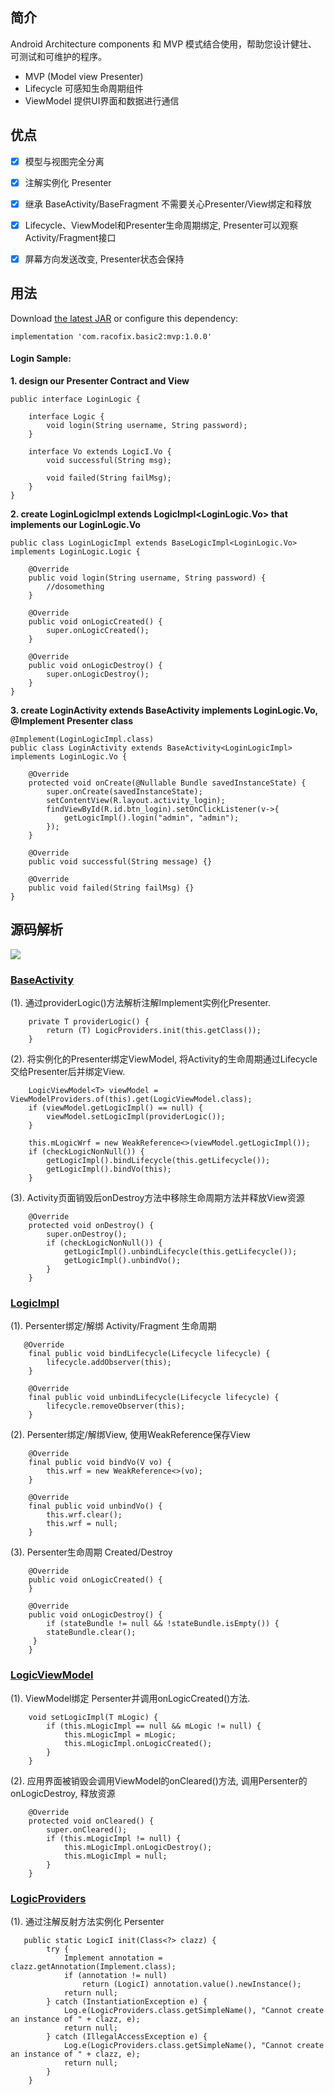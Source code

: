 ## 简介
Android Architecture components 和 MVP 模式结合使用，帮助您设计健壮、可测试和可维护的程序。
- MVP (Model view Presenter) 
- Lifecycle 可感知生命周期组件
- ViewModel 提供UI界面和数据进行通信


## 优点
- [x] 模型与视图完全分离
- [x] 注解实例化 Presenter
- [x] 继承 BaseActivity/BaseFragment 不需要关心Presenter/View绑定和释放
- [x] Lifecycle、ViewModel和Presenter生命周期绑定, Presenter可以观察Activity/Fragment接口
- [x] 屏幕方向发送改变, Presenter状态会保持


## 用法
Download [the latest JAR](https://github.com/meikoz/Basic/tree/master/basics/mvp) or configure this dependency:
```
implementation 'com.racofix.basic2:mvp:1.0.0'
```

#### Login Sample:
**1. design our Presenter Contract and View**
```
public interface LoginLogic {

    interface Logic {
        void login(String username, String password);
    }

    interface Vo extends LogicI.Vo {
        void successful(String msg);

        void failed(String failMsg);
    }
}
```

**2. create LoginLogicImpl extends LogicImpl<LoginLogic.Vo> that implements our LoginLogic.Vo**
```
public class LoginLogicImpl extends BaseLogicImpl<LoginLogic.Vo> implements LoginLogic.Logic {

    @Override
    public void login(String username, String password) {
        //dosomething
    }

    @Override
    public void onLogicCreated() {
        super.onLogicCreated();
    }

    @Override
    public void onLogicDestroy() {
        super.onLogicDestroy();
    }
}
```

**3. create LoginActivity extends BaseActivity<LoginLogicImpl> implements LoginLogic.Vo, @Implement Presenter class**
```
@Implement(LoginLogicImpl.class)
public class LoginActivity extends BaseActivity<LoginLogicImpl> implements LoginLogic.Vo {

    @Override
    protected void onCreate(@Nullable Bundle savedInstanceState) {
        super.onCreate(savedInstanceState);
        setContentView(R.layout.activity_login);
        findViewById(R.id.btn_login).setOnClickListener(v->{
            getLogicImpl().login("admin", "admin");
        });
    }

    @Override
    public void successful(String message) {}

    @Override
    public void failed(String failMsg) {}
}
```


## 源码解析
![](https://upload-images.jianshu.io/upload_images/893513-ac14879ef001d2a3.png?imageMogr2/auto-orient/strip%7CimageView2/2/w/1240)

### [BaseActivity](./src/main/java/com/racofix/basic/mvp/BaseActivity.java)
(1). 通过providerLogic()方法解析注解Implement实例化Presenter.
```
    private T providerLogic() {
        return (T) LogicProviders.init(this.getClass());
    }
```

(2). 将实例化的Presenter绑定ViewModel, 将Activity的生命周期通过Lifecycle交给Presenter后并绑定View.
```
    LogicViewModel<T> viewModel = ViewModelProviders.of(this).get(LogicViewModel.class);
    if (viewModel.getLogicImpl() == null) {
        viewModel.setLogicImpl(providerLogic());
    }

    this.mLogicWrf = new WeakReference<>(viewModel.getLogicImpl());
    if (checkLogicNonNull()) {
        getLogicImpl().bindLifecycle(this.getLifecycle());
        getLogicImpl().bindVo(this);
    }
```

(3). Activity页面销毁后onDestroy方法中移除生命周期方法并释放View资源
```
    @Override
    protected void onDestroy() {
        super.onDestroy();
        if (checkLogicNonNull()) {
            getLogicImpl().unbindLifecycle(this.getLifecycle());
            getLogicImpl().unbindVo();
        }
    }
```

### [LogicImpl](./src/main/java/com/racofix/basic/mvp/LogicImpl.java)
(1). Persenter绑定/解绑 Activity/Fragment 生命周期
```
   @Override
    final public void bindLifecycle(Lifecycle lifecycle) {
        lifecycle.addObserver(this);
    }

    @Override
    final public void unbindLifecycle(Lifecycle lifecycle) {
        lifecycle.removeObserver(this);
    }
```

(2). Persenter绑定/解绑View, 使用WeakReference保存View
```
    @Override
    final public void bindVo(V vo) {
        this.wrf = new WeakReference<>(vo);
    }

    @Override
    final public void unbindVo() {
        this.wrf.clear();
        this.wrf = null;
    }
```

(3). Persenter生命周期 Created/Destroy
```
    @Override
    public void onLogicCreated() {
    }

    @Override
    public void onLogicDestroy() {
        if (stateBundle != null && !stateBundle.isEmpty()) {
        stateBundle.clear();
     }
    }
```
### [LogicViewModel](./src/main/java/com/racofix/basic/mvp/LogicViewModel.java)
(1). ViewModel绑定 Persenter并调用onLogicCreated()方法.
```
    void setLogicImpl(T mLogic) {
        if (this.mLogicImpl == null && mLogic != null) {
            this.mLogicImpl = mLogic;
            this.mLogicImpl.onLogicCreated();
        }
    }
```
(2). 应用界面被销毁会调用ViewModel的onCleared()方法, 调用Persenter的onLogicDestroy, 释放资源
```
    @Override
    protected void onCleared() {
        super.onCleared();
        if (this.mLogicImpl != null) {
            this.mLogicImpl.onLogicDestroy();
            this.mLogicImpl = null;
        }
    }
```

### [LogicProviders](./src/main/java/com/racofix/basic/mvp/LogicProviders.java)
(1). 通过注解反射方法实例化 Persenter
```
   public static LogicI init(Class<?> clazz) {
        try {
            Implement annotation = clazz.getAnnotation(Implement.class);
            if (annotation != null)
                return (LogicI) annotation.value().newInstance();
            return null;
        } catch (InstantiationException e) {
            Log.e(LogicProviders.class.getSimpleName(), "Cannot create an instance of " + clazz, e);
            return null;
        } catch (IllegalAccessException e) {
            Log.e(LogicProviders.class.getSimpleName(), "Cannot create an instance of " + clazz, e);
            return null;
        }
    }
```

